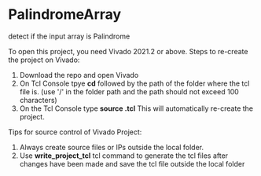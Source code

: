 # PalindromeArray
detect if the input array is Palindrome

To open this project, you need Vivado 2021.2 or above.
Steps to re-create the project on Vivado:
1. Download the repo and open Vivado
2. On Tcl Console tpye **cd** followed by the path of the folder where the tcl file is. (use '/' in the folder path and the path should not exceed 100 characters)
3. On the Tcl Console type **source <filename>.tcl** This will automatically re-create the project. 

Tips for source control of Vivado Project:
1. Always create source files or IPs outside the local folder. 
2. Use **write_project_tcl** tcl command to generate the tcl files after changes have been made and save the tcl file outside the local folder
